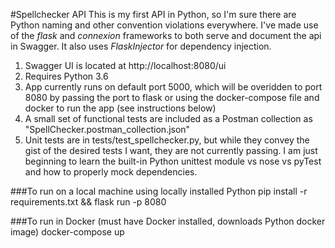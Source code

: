 #Spellchecker API
This is my first API in Python, so I'm sure there are Python naming and other convention violations everywhere. I've made use of the *flask* and *connexion* frameworks to both serve and document the api in Swagger. It also uses *FlaskInjector* for dependency injection.

1. Swagger UI is located at http://localhost:8080/ui
2. Requires Python 3.6
3. App currently runs on default port 5000, which will be overidden to port 8080 by passing the port to flask or using the docker-compose file and docker to run the app (see instructions below)
4. A small set of functional tests are included as a Postman collection as "SpellChecker.postman_collection.json"
4. Unit tests are in tests/test_spellchecker.py, but while they convey the gist of the desired tests I want, they are not currently passing. I am just beginning to learn the built-in Python unittest module vs nose vs pyTest and how to properly mock dependencies.

###To run on a local machine using locally installed Python
pip install -r requirements.txt && flask run -p 8080

###To run in Docker (must have Docker installed, downloads Python docker image)
docker-compose up